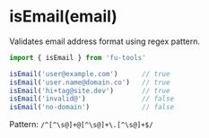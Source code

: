 # isEmail(email)

Validates email address format using regex pattern.

```javascript
import { isEmail } from 'fu-tools'

isEmail('user@example.com')      // true
isEmail('user.name@domain.co')   // true
isEmail('hi+tag@site.dev')       // true
isEmail('invalid@')              // false
isEmail('no-domain')             // false
```

Pattern: `/^[^\s@]+@[^\s@]+\.[^\s@]+$/`